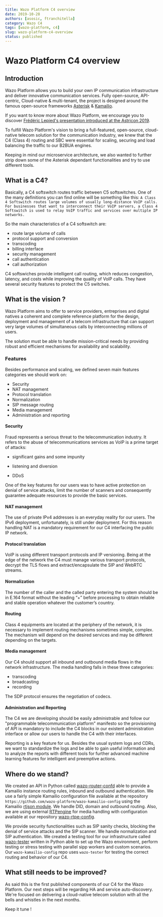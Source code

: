 ```yaml
---
title: Wazo Platform C4 overview
date: 2019-10-28
authors: [asosic, ftranchitella]
category: Wazo C4
tags: [wazo-platform, c4]
slug: wazo-platform-c4-overview
status: published
---
```


# Wazo Platform C4 overview

## Introduction

Wazo Platform allows you to build your own IP communication infrastructure and deliver innovative communication services. Fully open-source, API-centric, Cloud-native & multi-tenant, the project is designed around the famous open-source frameworks [Asterisk](https://www.asterisk.org/) & [Kamailio](https://www.kamailio.org/w/).

If you want to know more about Wazo Platform, we encourage you to discover [Frédéric Lepied's presentation introduced at the Astricon 2019](https://www.slideshare.net/flepied/wazo-platform-astricon19).

To fulfill Wazo Platform's vision to bring a full-featured, open-source, cloud-native telecom solution for the communication industry, we knew that the C4 (Class 4) routing and SBC were essential for scaling, securing and load balancing the traffic to our B2BUA engines.

Keeping in mind our microservice architecture, we also wanted to further strip down some of the Asterisk dependant functionalities and try to use different tools.

<!-- truncate -->

## What is a C4?

Basically, a C4 softswitch routes traffic between C5 softswitches.
One of the many definitions you can find online will be something like this:
`A Class 4 Softswitch routes large volumes of usually long-distance VoIP calls. For businesses that want to interconnect their VoIP servers, a Class 4 Softswitch is used to relay VoIP traffic and services over multiple IP networks.`

So the main characteristics of a C4 softswitch are:

- route large volume of calls
- protocol support and conversion
- transcoding
- billing interface
- security management
- call authentication
- call authorization

C4 softswiches provide intelligent call routing, which reduces congestion, latency, and costs while improving the quality of VoIP calls. They have several security features to protect the C5 switches.

## What is the vision ?

Wazo Platform aims to offer to service providers, entreprises and digital natives a coherent and complete reference platform for the design, deployment and management of a telecom infrastructure that can support very large volumes of simultaneous calls by interconnecting millions of users.

The solution must be able to handle mission-critical needs by providing robust and efficient mechanisms for availability and scalability.

### Features

Besides performance and scaling, we defined seven main features categories we should work on:

- Security
- NAT management
- Protocol translation
- Normalization
- SIP message routing
- Media management
- Administration and reporting

#### Security

Fraud represents a serious threat to the telecommunication industry. It refers to the abuse of telecommunications services as VoIP is a prime target of attacks:

- significant gains and some impunity

- listening and diversion

- DDoS

One of the key features for our users was to have active protection on denial of service attacks, limit the number of scanners and consequently guarantee adequate resources to provide the basic services.

#### NAT management

The use of private IPv4 addresses is an everyday reality for our users. The IPv6 deployment, unfortunately, is still under deployment. For this reason handling NAT is a mandatory requirement for our C4 interfacing the public IP network.

#### Protocol translation

VoIP is using different transport protocols and IP versioning. Being at the edge of the network the C4 must manage various transport protocols, decrypt the TLS flows and extract/encapsulate the SIP and WebRTC streams.

#### Normalization

The number of the caller and the called party entering the system should be in E.164 format without the leading “+” before processing to obtain reliable and stable operation whatever the customer’s country.

#### Routing

Class 4 equipments are located at the periphery of the network, it is necessary to implement routing mechanisms sometimes simple, complex. The mechanism will depend on the desired services and may be different depending on the targets.

#### Media management

Our C4 should support all inbound and outbound media flows in the network infrastructure. The media handling falls in these three categories:

- transcoding
- broadcasting
- recording

The SDP protocol ensures the negotiation of codecs.

#### Administration and Reporting

The C4 we are developing should be easily administrable and follow our "programmable telecommunication platform" manifesto so the provisioning of API is mandatory to include the C4 blocks in our existent administration interface or allow our users to handle the C4 with their interfaces.

Reporting is a key feature for us. Besides the usual system logs and CDRs, we want to standardize the logs and be able to gain useful information and to analyze the reports with different tools for further advanced machine learning features for intelligent and preemptive actions.

## Where do we stand?

We created an API in Python called [wazo-router-confd](https://github.com/wazo-platform/wazo-router-confd) able to provide a Kamailio instance routing rules, inbound and outbound authentication. We use a fairly simple Kamailio configuration file available at the repository `https://github.com/wazo-platform/wazo-kamailio-config` using the Kamailio [rtjson module](https://www.kamailio.org/docs/modules/devel/modules/rtjson.html). We handle DID, domain and outbound routing. Also, we are using external [RTPengine](https://github.com/sipwise/rtpengine) for media handling with configuration available at our repository [wazo-rtpe-config](https://github.com/wazo-platform/wazo-rtpe-config).

We provide security functionalities such as SIP sanity checks, blocking the denial of service attacks and the SIP scanner. We handle normalization and SIP authentication.
We created a testing tool for our infrastructure called [wazo-tester](https://github.com/wazo-platform/wazo-tester) written in Python able to set up the Wazo environment, perform testing or stress testing with parallel sipp workers and custom scenarios.
Our `wazo-kamailio-config` repo uses `wazo-tester` for testing the correct routing and behavior of our C4.

## What still needs to be improved?

As said this is the first published components of our C4 for the Wazo Platform. Our next steps will be regarding HA and service auto-discovery. We're focused on delivering a cloud-native telecom solution with all the bells and whistles in the next months.

Keep it tune !
